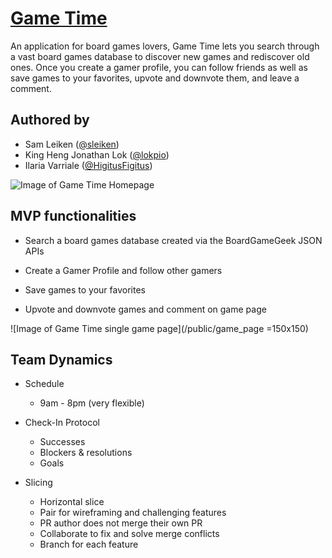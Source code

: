# [Game Time](https://gametime-.herokuapp.com/)

An application for board games lovers, Game Time lets you search through a vast board games database to discover new games and rediscover old ones. 
Once you create a gamer profile, you can follow friends as well as save games to your favorites, upvote and downvote them, and leave a comment.  

## Authored by

* Sam Leiken ([@sleiken](https://github.com/sleiken))
* King Heng Jonathan Lok ([@lokpio](http://github.com/elliedori))
* Ilaria Varriale ([@HigitusFigitus](http://github.com/HigitusFigitus))

![Image of Game Time Homepage](/public/game_time=150x150)

## MVP functionalities

* Search a board games database created via the BoardGameGeek JSON APIs

* Create a Gamer Profile and follow other gamers

* Save games to your favorites

* Upvote and downvote games and comment on game page

![Image of Game Time single game page](/public/game_page =150x150)

## Team Dynamics

* Schedule
  * 9am - 8pm (very flexible)

* Check-In Protocol
  * Successes
  * Blockers & resolutions
  * Goals

* Slicing
  * Horizontal slice
  * Pair for wireframing and challenging features
  * PR author does not merge their own PR
  * Collaborate to fix and solve merge conflicts
  * Branch for each feature